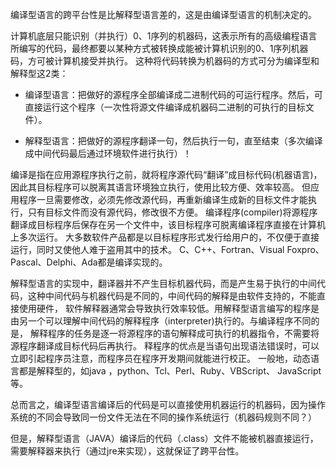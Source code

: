 编译型语言的跨平台性是比解释型语言差的，这是由编译型语言的机制决定的。

计算机底层只能识别（并执行）0、1序列的机器码，这表示所有的高级编程语言所编写的代码，最终都要以某种方式被转换成能被计算机识别的0、1序列机器码，方可被计算机接受并执行。
这种将代码转换为机器码的方式可分为编译型和解释型这2类：

- 编译型语言：把做好的源程序全部编译成二进制代码的可运行程序。然后，可直接运行这个程序（一次性将源文件编译成机器码二进制的可执行的目标文件）。

- 解释型语言：把做好的源程序翻译一句，然后执行一句，直至结束（多次编译成中间代码最后通过环境软件进行执行）！

编译是指在应用源程序执行之前，就将程序源代码“翻译”成目标代码(机器语言)，因此其目标程序可以脱离其语言环境独立执行，使用比较方便、效率较高。
但应用程序一旦需要修改，必须先修改源代码，再重新编译生成新的目标文件才能执行，只有目标文件而没有源代码，修改很不方便。
编译程序(compiler)将源程序翻译成目标程序后保存在另一个文件中，该目标程序可脱离编译程序直接在计算机上多次运行。
大多数软件产品都是以目标程序形式发行给用户的，不仅便于直接运行，同时又使他人难于盗用其中的技术。
C、C++、Fortran、Visual Foxpro、Pascal、Delphi、Ada都是编译实现的。

解释型语言的实现中，翻译器并不产生目标机器代码，而是产生易于执行的中间代码，这种中间代码与机器代码是不同的，中间代码的解释是由软件支持的，不能直接使用硬件，
软件解释器通常会导致执行效率较低。用解释型语言编写的程序是由另一个可以理解中间代码的解释程序（interpreter)执行的。与编译程序不同的是，
解释程序的任务是逐一将源程序的语句解释成可执行的机器指令，不需要将源程序翻译成目标代码后再执行。
释程序的优点是当语句出现语法错误时，可以立即引起程序员注意，而程序员在程序开发期间就能进行校正。
一般地，动态语言都是解释型的，如java ，python、Tcl、Perl、Ruby、VBScript、 JavaScript等。

总而言之，编译型语言编译后的代码是可以直接使用机器运行的机器码，因为操作系统的不同会导致同一份文件无法在不同的操作系统运行（机器码规则不同？）

但是，解释型语言（JAVA）编译后的代码（.class）文件不能被机器直接运行，需要解释器来执行（通过jre来实现），这就保证了跨平台性。
